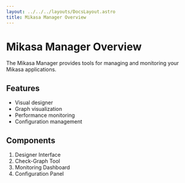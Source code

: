 ```yaml
---
layout: ../../../layouts/DocsLayout.astro
title: Mikasa Manager Overview
---
```


# Mikasa Manager Overview

The Mikasa Manager provides tools for managing and monitoring your Mikasa applications.

## Features

- Visual designer
- Graph visualization
- Performance monitoring
- Configuration management

## Components

1. Designer Interface
2. Check-Graph Tool
3. Monitoring Dashboard
4. Configuration Panel